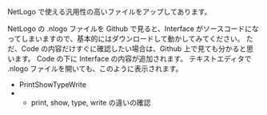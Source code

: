 NetLogo で使える汎用性の高いファイルをアップしてあります。

NetLogo の .nlogo ファイルを Github で見ると、Interface がソースコードになってしまいますので、基本的にはダウンロードして動かしてみてください。
ただ、Code の内容だけすぐに確認したい場合は、Github 上で見ても分かると思います。
Code の下に Interface の内容が追加されます。
テキストエディタで .nlogo ファイルを開いても、このように表示されます。

- PrintShowTypeWrite
- - print, show, type, write の違いの確認
